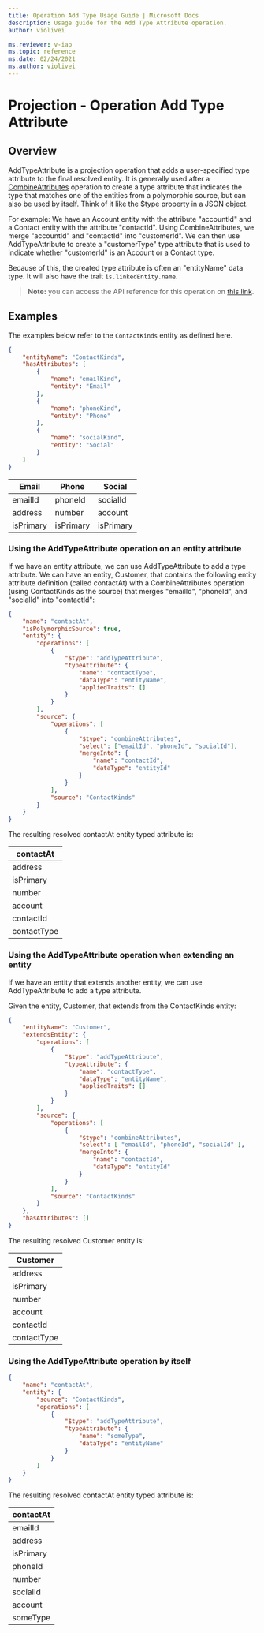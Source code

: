 ```yaml
---
title: Operation Add Type Usage Guide | Microsoft Docs
description: Usage guide for the Add Type Attribute operation.
author: violivei

ms.reviewer: v-iap 
ms.topic: reference 
ms.date: 02/24/2021
ms.author: violivei
---
```


# Projection - Operation Add Type Attribute

## Overview

AddTypeAttribute is a projection operation that adds a user-specified type attribute to the final resolved entity. It is generally used after a [CombineAttributes](combineattributes.md) operation to create a type attribute that indicates the type that matches one of the entities from a polymorphic source, but can also be used by itself. Think of it like the $type property in a JSON object.

For example:
We have an Account entity with the attribute "accountId" and a Contact entity with the attribute "contactId". Using CombineAttributes, we merge "accountId" and "contactId" into "customerId". We can then use AddTypeAttribute to create a "customerType" type attribute that is used to indicate whether "customerId" is an Account or a Contact type.

Because of this, the created type attribute is often an "entityName" data type. It will also have the trait `is.linkedEntity.name`.

> **__Note:__** you can access the API reference for this operation on [this link](../../1.0om/api-reference/cdm/projections/addtypeattribute.md).

## Examples

The examples below refer to the `ContactKinds` entity as defined here.

```json
{
    "entityName": "ContactKinds",
    "hasAttributes": [
        {
            "name": "emailKind",
            "entity": "Email"
        },
        { 
            "name": "phoneKind", 
            "entity": "Phone"
        },
        {
            "name": "socialKind",
            "entity": "Social"
        }
    ]
}
```

|Email|Phone|Social|
|-|-|-|
|emailId|phoneId|socialId|
|address|number|account|
|isPrimary|isPrimary|isPrimary|

### Using the AddTypeAttribute operation on an entity attribute

If we have an entity attribute, we can use AddTypeAttribute to add a type attribute. We can have an entity, Customer, that contains the following entity attribute definition (called contactAt) with a CombineAttributes operation (using ContactKinds as the source) that merges "emailId", "phoneId", and "socialId" into "contactId":

```json
{
    "name": "contactAt",
    "isPolymorphicSource": true,
    "entity": {
        "operations": [
            {
                "$type": "addTypeAttribute",
                "typeAttribute": {
                    "name": "contactType",
                    "dataType": "entityName",
                    "appliedTraits": []
                }
            }
        ],
        "source": {
            "operations": [
                {
                    "$type": "combineAttributes",
                    "select": ["emailId", "phoneId", "socialId"],
                    "mergeInto": {
                        "name": "contactId",
                        "dataType": "entityId"
                    }
                }
            ],
            "source": "ContactKinds"
        }
    }
}

```

The resulting resolved contactAt entity typed attribute is:

|contactAt|
|-|
|address|
|isPrimary|
|number|
|account|
|contactId|
|contactType|

### Using the AddTypeAttribute operation when extending an entity

If we have an entity that extends another entity, we can use AddTypeAttribute to add a type attribute.

Given the entity, Customer, that extends from the ContactKinds entity:

```json
{
    "entityName": "Customer",
    "extendsEntity": {
        "operations": [
            {
                "$type": "addTypeAttribute",
                "typeAttribute": {
                    "name": "contactType",
                    "dataType": "entityName",
                    "appliedTraits": []
                }
            }
        ],
        "source": {
            "operations": [
                {
                    "$type": "combineAttributes",
                    "select": [ "emailId", "phoneId", "socialId" ],
                    "mergeInto": {
                        "name": "contactId",
                        "dataType": "entityId"
                    }
                }
            ],
            "source": "ContactKinds"
        }
    },
    "hasAttributes": []
}
```

The resulting resolved Customer entity is:

|Customer|
|-|
|address|
|isPrimary|
|number|
|account|
|contactId|
|contactType|

### Using the AddTypeAttribute operation by itself

```json
{
    "name": "contactAt",
    "entity": {
        "source": "ContactKinds",
        "operations": [
            {
                "$type": "addTypeAttribute",
                "typeAttribute": {
                    "name": "someType",
                    "dataType": "entityName"
                }
            }
        ]
    }
}
```

The resulting resolved contactAt entity typed attribute is:

|contactAt|
|-|
|emailId|
|address|
|isPrimary|
|phoneId|
|number|
|socialId|
|account|
|someType|
